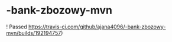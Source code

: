 # -bank-zbozowy-mvn
! Passed https://travis-ci.com/github/ajana4096/-bank-zbozowy-mvn/builds/192194757)
